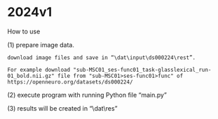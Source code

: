 # 2024v1
How to use

(1) prepare image data.

	download image files and save in “\dat\input\ds000224\rest”.
 
	For example download "sub-MSC01_ses-func01_task-glasslexical_run-01_bold.nii.gz" file from "sub-MSC01>ses-func01>func" of https://openneuro.org/datasets/ds000224/

(2) execute program with running Python file “main.py”

(3) results will be created in “\dat\res”
